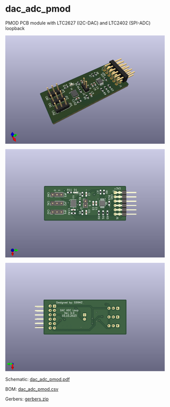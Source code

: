 # dac_adc_pmod
PMOD PCB module with LTC2627 (I2C-DAC) and LTC2402 (SPI-ADC) loopback


![alt text](dac_adc_pmod_3d.png)

![alt text](dac_adc_pmod_top.png)

![alt text](dac_adc_pmod_bot.png)

Schematic:
[dac_adc_pmod.pdf](dac_adc_pmod.pdf)

BOM:
[dac_adc_pmod.csv](dac_adc_pmod.csv)

Gerbers:
[gerbers.zip](https://github.com/s59mz/kicad-dac-adc-loop/raw/main/gerbers.zip)
